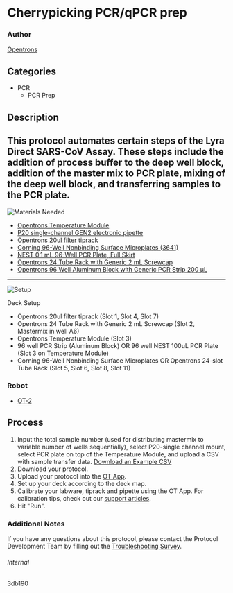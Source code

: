 # Cherrypicking PCR/qPCR prep

### Author
[Opentrons](https://opentrons.com/)

## Categories
* PCR
	* PCR Prep

## Description
This protocol automates certain steps of the Lyra Direct SARS-CoV Assay. These steps include the addition of process buffer to the deep well block, addition of the master mix to PCR plate, mixing of the deep well block, and transferring samples to the PCR plate.
---
![Materials Needed](https://s3.amazonaws.com/opentrons-protocol-library-website/custom-README-images/001-General+Headings/materials.png)

* [Opentrons Temperature Module](https://shop.opentrons.com/collections/hardware-modules/products/tempdeck)
* [P20 single-channel GEN2 electronic pipette](https://shop.opentrons.com/collections/ot-2-pipettes/products/single-channel-electronic-pipette)
* [Opentrons 20ul filter tiprack](https://shop.opentrons.com/collections/opentrons-tips/products/opentrons-10ul-filter-tip)
* [Corning 96-Well Nonbinding Surface Microplates (3641)](https://www.fishersci.com/shop/products/corning-96-well-nonbinding-surface-nbs-microplates-flat-wells-clear/07200777)
* [NEST 0.1 mL 96-Well PCR Plate, Full Skirt](https://shop.opentrons.com/products/nest-0-1-ml-96-well-pcr-plate-full-skirt)
* [Opentrons 24 Tube Rack with Generic 2 mL Screwcap](https://shop.opentrons.com/products/tube-rack-set-1?_ga=2.48408495.884537678.1605539831-1181961818.1604785212)
* [Opentrons 96 Well Aluminum Block with Generic PCR Strip 200 µL](https://shop.opentrons.com/collections/hardware-modules/products/aluminum-block-set?_ga=2.124502019.884537678.1605539831-1181961818.1604785212)

---
![Setup](https://s3.amazonaws.com/opentrons-protocol-library-website/custom-README-images/001-General+Headings/Setup.png)

Deck Setup
* Opentrons 20ul filter tiprack (Slot 1, Slot 4, Slot 7)
* Opentrons 24 Tube Rack with Generic 2 mL Screwcap (Slot 2, Mastermix in well A6)
* Opentrons Temperature Module (Slot 3)
* 96 well PCR Strip (Aluminum Block) OR 96 well NEST 100uL PCR Plate (Slot 3 on Temperature Module)
* Corning 96-Well Nonbinding Surface Microplates OR Opentrons 24-slot Tube Rack (Slot 5, Slot 6, Slot 8, Slot 11)

### Robot
* [OT-2](https://opentrons.com/ot-2)

## Process
1. Input the total sample number (used for distributing mastermix to variable number of wells sequentially), select P20-single channel mount, select PCR plate on top of the Temperature Module, and upload a CSV with sample transfer data. [Download an Example CSV](https://opentrons-protocol-library-website.s3.amazonaws.com/custom-README-images/4175de/pcr_data.csv)
2. Download your protocol.
3. Upload your protocol into the [OT App](https://opentrons.com/ot-app).
4. Set up your deck according to the deck map.
5. Calibrate your labware, tiprack and pipette using the OT App. For calibration tips, check out our [support articles](https://support.opentrons.com/en/collections/1559720-guide-for-getting-started-with-the-ot-2).
6. Hit "Run".

### Additional Notes
If you have any questions about this protocol, please contact the Protocol Development Team by filling out the [Troubleshooting Survey](https://protocol-troubleshooting.paperform.co/).

###### Internal
3db190